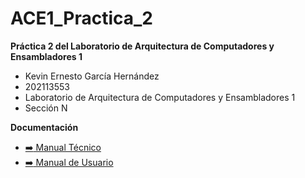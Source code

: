 # ACE1_Practica_2

**Práctica 2 del Laboratorio de Arquitectura de Computadores y Ensambladores 1**

- Kevin Ernesto García Hernández
- 202113553
- Laboratorio de Arquitectura de Computadores y Ensambladores 1
- Sección N

**Documentación**
    <ul>
       <li><a href='https://github.com/usac-KeviinGarcia/ACE1-23VJ0778202113553PROY2/blob/main/doc/MANUAL%20T%C3%89CNICO.md'>:arrow_right: Manual Técnico </a></li>
       <li><a href='https://github.com/usac-KeviinGarcia/ACE1-23VJ0778202113553PROY2/blob/main/doc/MANUAL%20DE%20USUARIO.md'>:arrow_right: Manual de Usuario </a></li>
    </ul>